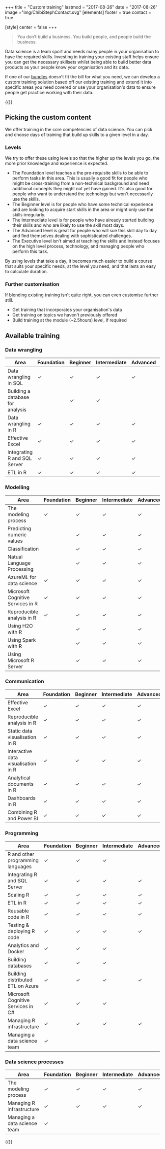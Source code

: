 +++
title = "Custom training"
lastmod = "2017-08-26"
date = "2017-08-26"
image ="img/ChibiStephContact.svg"
[elements]
  footer = true
  contact = true



[style]
  center = false
+++

> You don’t build a business. You build people, and people build the business.

Data science is a team sport and needs many people in your organisation to have the required skills. Investing in training your existing staff helps ensure you can get the necessary skillsets whilst being able to build better data products as your people know your organisation and its data.

If one of our [bundles](../recommendtraining) doesn't fit the bill for what you need, we can develop a custom training solution based off our existing training and extend it into specific areas you need covered or use your organisation's data to ensure people get practice working with their data.

{{<btn href="//itsalocke.com/#contact" msg="Schedule a call">}}
## Picking the custom content
We offer training in the core competencies of data science. You can pick and choose days of training that build up skills to a given level in a day.

### Levels
We try to offer these using levels so that the higher up the levels you go, the more prior knowledge and experience is expected. 

- The Foundation level teaches a the pre-requisite skills to be able to perform tasks in this area. This is usually a good fit for people who might be cross-training from a non-technical background and need additional concepts they might not yet have gained. It's also good for people who want to understand the technology but won't necessarily use the skills.
- The Beginner level is for people who have some technical experience and are looking to acquire start skills in the area or might only use the skills irregularly.
- The Intermediate level is for people who have already started building their skills and who are likely to use the skill most days.
- The Advanced level is great for people who will sue this skill day to day and find themselves dealing with sophisticated challenges.
- The Executive level isn't aimed at teaching the skills and instead focuses on the high level process, technology, and managing people who perform this task.

By using levels that take a day, it becomes much easier to build a course that suits your specific needs, at the level you need, and that lasts an easy to calculate duration.

### Further customisation
If blending existing training isn't quite right, you can even customise further still.

- Get training that incorporates your organisation's data
- Get training on topics we haven't previously offered
- Build training at the module (~2.5hours) level, if required


## Available training

### Data wrangling
| Area | Foundation | Beginner | Intermediate | Advanced | Executive |
|--- |---|---|---|---|---|
| Data wrangling in SQL | &checkmark; | &checkmark; | &checkmark; |  &checkmark;  | &checkmark;  |
| Building a database for analysis | | &checkmark; |  &checkmark; | | &checkmark;  |
| Data wrangling in R | &checkmark; | &checkmark; | &checkmark; | &checkmark; | &checkmark; |
| Effective Excel| &checkmark; | &checkmark; | &checkmark; | &checkmark; |  |
| Integrating R and SQL Server | &checkmark; | &checkmark; | &checkmark; | &checkmark; |  |
| ETL in R | &checkmark; | &checkmark; | &checkmark; | &checkmark; | &checkmark; |

### Modelling
| Area | Foundation | Beginner | Intermediate | Advanced | Executive |
|--- |---|---|---|---|---|
| The modeling process | &checkmark; | &checkmark; | &checkmark; | &checkmark; | &checkmark; |
| Predicting numeric values |  | &checkmark; | &checkmark; | &checkmark; |  |
| Classification |  | &checkmark; | &checkmark; | &checkmark; |  |
| Natual Language Processing |  | &checkmark; | &checkmark; | &checkmark; |  |
| AzureML for data science | &checkmark; | &checkmark; | &checkmark; | &checkmark; | &checkmark; |
| Microsoft Cognitive Services in R | &checkmark; | &checkmark; | &checkmark; | &checkmark; |  |
| Reproducible analysis in R | &checkmark; | &checkmark; | &checkmark; | &checkmark; | &checkmark; |
| Using H2O with R |  | &checkmark; | &checkmark; | &checkmark; |  |
| Using Spark with R |  | &checkmark; | &checkmark; | &checkmark; |  |
| Using Microsoft R Server |  | &checkmark; | &checkmark; | &checkmark; |  |

### Communication
| Area | Foundation | Beginner | Intermediate | Advanced | Executive |
|--- |---|---|---|---|---|
| Effective Excel| &checkmark; | &checkmark; | &checkmark; | &checkmark; |  |
| Reproducible analysis in R | &checkmark; | &checkmark; | &checkmark; | &checkmark; | &checkmark; |
| Static data visualisation in R | &checkmark; | &checkmark; | &checkmark; | &checkmark; |  |
| Interactive data visualisation in R | &checkmark; | &checkmark; | &checkmark; | &checkmark; |  |
| Analytical documents in R | &checkmark; | &checkmark; | &checkmark; | &checkmark; | &checkmark; |
| Dashboards in R | &checkmark; | &checkmark; | &checkmark; | &checkmark; | &checkmark; |
| Combining R and Power BI | &checkmark; | &checkmark; | &checkmark; | &checkmark; | &checkmark; |

### Programming
| Area | Foundation | Beginner | Intermediate | Advanced | Executive |
|--- |---|---|---|---|---|
| R and other programming languages | &checkmark; | &checkmark; | &checkmark; |  |  |
| Integrating R and SQL Server | &checkmark; | &checkmark; | &checkmark; | &checkmark; |  |
| Scaling R | &checkmark; | &checkmark; | &checkmark; | &checkmark; | &checkmark; |
| ETL in R | &checkmark; | &checkmark; | &checkmark; | &checkmark; | &checkmark; |
| Reusable code in R | &checkmark; | &checkmark; | &checkmark; | &checkmark; |  |
| Testing & deploying R code | &checkmark; | &checkmark; | &checkmark; | &checkmark; | &checkmark; |
| Analytics and Docker | &checkmark; | &checkmark; | &checkmark; |  | &checkmark; |
| Building databases | &checkmark; | &checkmark; | &checkmark; |  | &checkmark; |
| Building distributed ETL on Azure | &checkmark; | &checkmark; | &checkmark; | &checkmark; | &checkmark; |
| Microsoft Cognitive Services in C# | &checkmark; | &checkmark; | &checkmark; |  | &checkmark; |
| Managing R infrastructure | &checkmark; | &checkmark; | &checkmark; | &checkmark; | &checkmark; |
| Managing a data science team | &checkmark; |  |  |  | &checkmark; |

### Data science processes
| Area | Foundation | Beginner | Intermediate | Advanced | Executive |
|--- |---|---|---|---|---|
| The modeling process | &checkmark; | &checkmark; | &checkmark; | &checkmark; | &checkmark; |
| Managing R infrastructure | &checkmark; | &checkmark; | &checkmark; | &checkmark; | &checkmark; |
| Managing a data science team | &checkmark; |  |  |  | &checkmark; |

{{<btn href="//itsalocke.com/#contact" msg="Get in touch">}}

